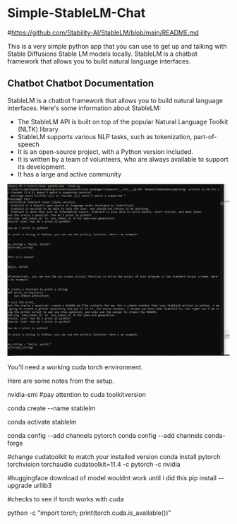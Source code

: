 # Simple-StableLM-Chat


#https://github.com/Stability-AI/StableLM/blob/main/README.md


This is a very simple python app that you can use to get up and talking with Stable Diffusions Stable LM models locally.
StableLM is a chatbot framework that allows you to build natural language interfaces. 


Chatbot Chatbot Documentation
---------------

StableLM is a chatbot framework that allows you to build natural language interfaces. Here's some information about StableLM:

* The StableLM API is built on top of the popular Natural Language Toolkit (NLTK) library.
* StableLM supports various NLP tasks, such as tokenization, part-of-speech
* It is an open-source project, with a Python version included.
* It is written by a team of volunteers, who are always available to support its development.
* It has a large and active community


![Working](https://github.com/astrobleem/Simple-StableLM-Chat/blob/a9dd3d307d6dad140d7775f9badf635ba2861f12/working.bmp)

You'll need a working cuda torch environment.



Here are some notes from the setup.


nvidia-smi
#pay attention to cuda toolkitversion

conda create --name stablelm

conda activate stablelm





conda config --add channels pytorch
conda config --add channels conda-forge


#change cudatoolkit to match your installed version
conda install pytorch torchvision torchaudio cudatoolkit=11.4 -c pytorch -c nvidia

#huggingface download of model wouldnt work until i did this
pip install --upgrade urllib3

#checks to see if torch works with cuda

python -c "import torch; print(torch.cuda.is_available())"

